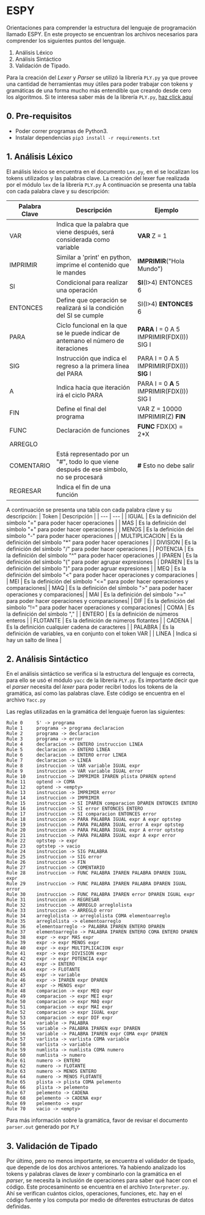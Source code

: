 # ESPY

Orientaciones para comprender la estructura del lenguaje de programación llamado ESPY. 
En este proyecto se encuentran los archivos necesarios para comprender los siguientes puntos del lenguaje.

1. Análisis Léxico
2. Análisis Sintáctico 
3. Validación de Tipado. 

Para la creación del *Lexer* y *Parser* se utilizó la librería `PLY.py` ya que provee una cantidad de herramientas muy útiles para poder trabajar con tokens y gramáticas de una forma mucho más entendible que creando desde cero los algoritmos.
Si te interesa saber más de la librería `PLY.py`, [haz click aquí](https://www.dabeaz.com/ply/)

## 0. Pre-requisitos

* Poder correr programas de Python3.
* Instalar dependencias `pip3 install -r requirements.txt`

## 1. Análisis Léxico 

El análisis léxico se encuentra en el documento `Lex.py`, en el se localizan los tokens utilizados y las palabras clave. La creación del lexer fue realizada por el módulo `lex` de la librería `PLY.py`
A continuación se presenta una tabla con cada palabra clave y su descripción:

| Palabra Clave | Descripción | Ejemplo
| --- | --- | --- |
| VAR | Indica que la palabra que viene después, será considerada como variable | **VAR** Z = 1 |
| IMPRIMIR | Similar a 'print' en python, imprime el contenido que le mandes | **IMPRIMIR**("Hola Mundo")|
| SI | Condicional para realizar una operación  | **SI**(I>4) ENTONCES 6 |
| ENTONCES | Define que operación se realizará si la condición del SI se cumple | SI(I>4) **ENTONCES** 6 |
| PARA | Ciclo funcional en la que se le puede indicar de antemano el número de iteraciones | **PARA** I = 0 A 5 <br/> IMPRIMIR(FDX(I)) <br/> SIG I |
| SIG | Instrucción que indica el regreso a la primera línea del PARA | PARA I = 0 A 5  <br/> IMPRIMIR(FDX(I))  <br/> **SIG** I
| A | Indica hacia que iteración irá el ciclo PARA | PARA I = 0 **A** 5  <br/>IMPRIMIR(FDX(I))  <br/> SIG I|
| FIN | Define el final del programa | VAR Z = 10000 IMPRIMIR(Z) **FIN** |
| FUNC | Declaración de funciones | **FUNC** FDX(X) = 2*X |
| ARREGLO |  | |
| COMENTARIO | Está representado por un "#", todo lo que viene después de ese símbolo, no se procesará | **#** Esto no debe salir |
| REGRESAR | Indica el fin de una función | |

A continuación se presenta una tabla con cada palabra clave y su descripción:
| Token | Descripción |
| --- | --- |
| IGUAL | Es la definición del símbolo "=" para poder hacer operaciones |
| MAS | Es la definición del símbolo "+" para poder hacer operaciones |
| MENOS | Es la definición del símbolo "-" para poder hacer operaciones |
| MULTIPLICACION | Es la definición del símbolo "*" para poder hacer operaciones |
| DIVISION | Es la definición del símbolo "/" para poder hacer operaciones |
| POTENCIA | Es la definición del símbolo "^" para poder hacer operaciones |
| IPAREN | Es la definición del símbolo "(" para poder agrupar expresiones |
| DPAREN | Es la definición del símbolo ")" para poder agruar expresiones |
| MEQ | Es la definición del símbolo "<" para poder hacer operaciones y comparaciones |
| MEI | Es la definición del símbolo "<=" para poder hacer operaciones y comparaciones|
| MAQ | Es la definición del símbolo ">" para poder hacer operaciones y comparaciones|
| MAI | Es la definición del símbolo ">=" para poder hacer operaciones y comparaciones|
| DIF | Es la definición del símbolo "!=" para poder hacer operaciones  y comparaciones|
| COMA | Es la definición del símbolo ","  |
| ENTERO | Es la definición de números enteros |
| FLOTANTE | Es la definición de números flotantes |
| CADENA | Es la definición cualquier cadena de caracteres |
| PALABRA | Es la definición de variables, va en conjunto con el token VAR |
| LINEA | Indica si hay un salto de línea |

## 2. Análisis Sintáctico 

En el análisis sintáctico se verifica si la estructura del lenguaje es correcta, para ello se usó el módulo `yacc` de la librería `PLY.py`. Es importante decir que el *parser* necesita del *lexer* para poder recibri todos los tokens de la gramática, así como las palabras clave. Este código se encuentra en el archivo `Yacc.py`

Las reglas utilizadas en la gramática del lenguaje fueron las siguientes:
```
Rule 0     S' -> programa
Rule 1     programa -> programa declaracion
Rule 2     programa -> declaracion
Rule 3     programa -> error
Rule 4     declaracion -> ENTERO instruccion LINEA
Rule 5     declaracion -> ENTERO LINEA
Rule 6     declaracion -> ENTERO error LINEA
Rule 7     declaracion -> LINEA
Rule 8     instruccion -> VAR variable IGUAL expr
Rule 9     instruccion -> VAR variable IGUAL error
Rule 10    instruccion -> IMPRIMIR IPAREN plista DPAREN optend
Rule 11    optend -> COMA
Rule 12    optend -> <empty>
Rule 13    instruccion -> IMPRIMIR error
Rule 14    instruccion -> IMPRIMIR
Rule 15    instruccion -> SI IPAREN comparacion DPAREN ENTONCES ENTERO
Rule 16    instruccion -> SI error ENTONCES ENTERO
Rule 17    instruccion -> SI comparacion ENTONCES error
Rule 18    instruccion -> PARA PALABRA IGUAL expr A expr optstep
Rule 19    instruccion -> PARA PALABRA IGUAL error A expr optstep
Rule 20    instruccion -> PARA PALABRA IGUAL expr A error optstep
Rule 21    instruccion -> PARA PALABRA IGUAL expr A expr error
Rule 22    optstep -> expr
Rule 23    optstep -> vacio
Rule 24    instruccion -> SIG PALABRA
Rule 25    instruccion -> SIG error
Rule 26    instruccion -> FIN
Rule 27    instruccion -> COMENTARIO
Rule 28    instruccion -> FUNC PALABRA IPAREN PALABRA DPAREN IGUAL expr
Rule 29    instruccion -> FUNC PALABRA IPAREN PALABRA DPAREN IGUAL error
Rule 30    instruccion -> FUNC PALABRA IPAREN error DPAREN IGUAL expr
Rule 31    instruccion -> REGRESAR
Rule 32    instruccion -> ARREGLO arreglolista
Rule 33    instruccion -> ARREGLO error
Rule 34    arreglolista -> arreglolista COMA elementoarreglo
Rule 35    arreglolista -> elementoarreglo
Rule 36    elementoarreglo -> PALABRA IPAREN ENTERO DPAREN
Rule 37    elementoarreglo -> PALABRA IPAREN ENTERO COMA ENTERO DPAREN
Rule 38    expr -> expr MAS expr
Rule 39    expr -> expr MENOS expr
Rule 40    expr -> expr MULTIPLICACION expr
Rule 41    expr -> expr DIVISION expr
Rule 42    expr -> expr POTENCIA expr
Rule 43    expr -> ENTERO
Rule 44    expr -> FLOTANTE
Rule 45    expr -> variable
Rule 46    expr -> IPAREN expr DPAREN
Rule 47    expr -> MENOS expr
Rule 48    comparacion -> expr MEQ expr
Rule 49    comparacion -> expr MEI expr
Rule 50    comparacion -> expr MAQ expr
Rule 51    comparacion -> expr MAI expr
Rule 52    comparacion -> expr IGUAL expr
Rule 53    comparacion -> expr DIF expr
Rule 54    variable -> PALABRA
Rule 55    variable -> PALABRA IPAREN expr DPAREN
Rule 56    variable -> PALABRA IPAREN expr COMA expr DPAREN
Rule 57    varlista -> varlista COMA variable
Rule 58    varlista -> variable
Rule 59    numlista -> numlista COMA numero
Rule 60    numlista -> numero
Rule 61    numero -> ENTERO
Rule 62    numero -> FLOTANTE
Rule 63    numero -> MENOS ENTERO
Rule 64    numero -> MENOS FLOTANTE
Rule 65    plista -> plista COMA pelemento
Rule 66    plista -> pelemento
Rule 67    pelemento -> CADENA
Rule 68    pelemento -> CADENA expr
Rule 69    pelemento -> expr
Rule 70    vacio -> <empty>
```

Para más información sobre la gramática, favor de revisar el documento `parser.out` generado por `PLY`


## 3. Validación de Tipado

Por último, pero no menos importante, se encuentra el validador de tipado, que depende de los dos archivos anteriores. Ya habiendo analizado los tokens y palabras claves de *lexer* y combinarlo con la gramática en el *parser*, se necesita la inclusión de operaciones para saber qué hacer con el código.
Este procesaminento se encuentra en el archivo `Interpreter.py`. Ahí se verifican cuántos ciclos, operaciones, funciones, etc. hay en el código fuente y los computa por medio de diferentes estructuras de datos definidas.
